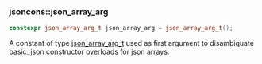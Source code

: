 ### jsoncons::json_array_arg

```c++
constexpr json_array_arg_t json_array_arg = json_array_arg_t();
```

A constant of type [json_array_arg_t](json_array_arg_t.md) used as first argument to disambiguate [basic_json](basic_json.md) constructor
overloads for json arrays.

